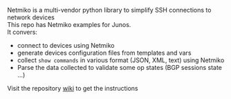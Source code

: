 Netmiko is a multi-vendor python library to simplify SSH connections to network devices   
This repo has Netmiko examples for Junos.  
It convers: 
- connect to devices using Netmiko
- generate devices configuration files from templates and vars
- collect `show commands` in various format (JSON, XML, text) using Netmiko
- Parse the data collected to validate some op states (BGP sessions state ...)

Visit the repository [wiki](https://github.com/ksator/junos_automation_with_netmiko/wiki) to get the instructions  


